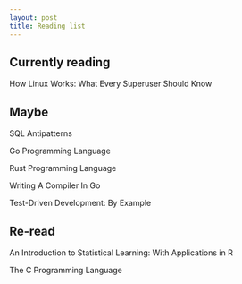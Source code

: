 ```yaml
---
layout: post
title: Reading list 
---
```


## Currently reading 

How Linux Works: What Every Superuser Should Know


## Maybe 

SQL Antipatterns

Go Programming Language

Rust Programming Language

Writing A Compiler In Go

Test-Driven Development: By Example


## Re-read

An Introduction to Statistical Learning: With Applications in R

The C Programming Language
